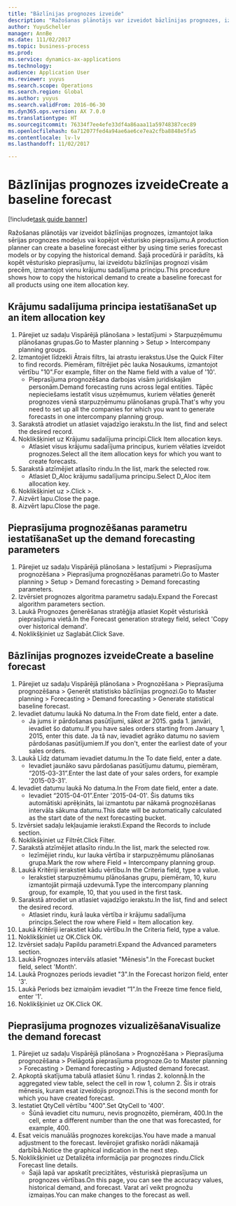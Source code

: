 ```yaml
--- 
title: "Bāzlīnijas prognozes izveide"
description: "Ražošanas plānotājs var izveidot bāzlīnijas prognozes, izmantojot laika sērijas prognozes modeļus vai kopējot vēsturisko pieprasījumu."
author: YuyuScheller
manager: AnnBe
ms.date: 111/02/2017
ms.topic: business-process
ms.prod: 
ms.service: dynamics-ax-applications
ms.technology: 
audience: Application User
ms.reviewer: yuyus
ms.search.scope: Operations
ms.search.region: Global
ms.author: yuyus
ms.search.validFrom: 2016-06-30
ms.dyn365.ops.version: AX 7.0.0
ms.translationtype: HT
ms.sourcegitcommit: 76334f7ee4efe33df4a86aaa11a59748387cec89
ms.openlocfilehash: 6a712077fed4a94ae6ae6ce7ea2cfba8848e5fa5
ms.contentlocale: lv-lv
ms.lasthandoff: 11/02/2017

---
```

# <a name="create-a-baseline-forecast"></a><span data-ttu-id="d92e9-103">Bāzlīnijas prognozes izveide</span><span class="sxs-lookup"><span data-stu-id="d92e9-103">Create a baseline forecast</span></span>

[!include[task guide banner](../../includes/task-guide-banner.md)]

<span data-ttu-id="d92e9-104">Ražošanas plānotājs var izveidot bāzlīnijas prognozes, izmantojot laika sērijas prognozes modeļus vai kopējot vēsturisko pieprasījumu.</span><span class="sxs-lookup"><span data-stu-id="d92e9-104">A production planner can create a baseline forecast either by using time series forecast models or by copying the historical demand.</span></span> <span data-ttu-id="d92e9-105">Šajā procedūrā ir parādīts, kā kopēt vēsturisko pieprasījumu, lai izveidotu bāzlīnijas prognozi visām precēm, izmantojot vienu krājumu sadalījuma principu.</span><span class="sxs-lookup"><span data-stu-id="d92e9-105">This procedure shows how to copy the historical demand to create a baseline forecast for all products using one item allocation key.</span></span> 


## <a name="set-up-an-item-allocation-key"></a><span data-ttu-id="d92e9-106">Krājumu sadalījuma principa iestatīšana</span><span class="sxs-lookup"><span data-stu-id="d92e9-106">Set up an item allocation key</span></span>
1. <span data-ttu-id="d92e9-107">Pārejiet uz sadaļu Vispārējā plānošana > Iestatījumi > Starpuzņēmumu plānošanas grupas.</span><span class="sxs-lookup"><span data-stu-id="d92e9-107">Go to Master planning > Setup > Intercompany planning groups.</span></span>
2. <span data-ttu-id="d92e9-108">Izmantojiet līdzekli Ātrais filtrs, lai atrastu ierakstus.</span><span class="sxs-lookup"><span data-stu-id="d92e9-108">Use the Quick Filter to find records.</span></span> <span data-ttu-id="d92e9-109">Piemēram, filtrējiet pēc lauka Nosaukums, izmantojot vērtību "10".</span><span class="sxs-lookup"><span data-stu-id="d92e9-109">For example, filter on the Name field with a value of '10'.</span></span>
    * <span data-ttu-id="d92e9-110">Pieprasījuma prognozēšana darbojas visām juridiskajām personām.</span><span class="sxs-lookup"><span data-stu-id="d92e9-110">Demand forecasting runs across legal entities.</span></span> <span data-ttu-id="d92e9-111">Tāpēc nepieciešams iestatīt visus uzņēmumus, kuriem vēlaties ģenerēt prognozes vienā starpuzņēmumu plānošanas grupā.</span><span class="sxs-lookup"><span data-stu-id="d92e9-111">That's why you need to set up all the companies for which you want to generate forecasts in one intercompany planning group.</span></span>  
3. <span data-ttu-id="d92e9-112">Sarakstā atrodiet un atlasiet vajadzīgo ierakstu.</span><span class="sxs-lookup"><span data-stu-id="d92e9-112">In the list, find and select the desired record.</span></span>
4. <span data-ttu-id="d92e9-113">Noklikšķiniet uz Krājumu sadalījuma principi.</span><span class="sxs-lookup"><span data-stu-id="d92e9-113">Click Item allocation keys.</span></span>
    * <span data-ttu-id="d92e9-114">Atlasiet visus krājumu sadalījuma principus, kuriem vēlaties izveidot prognozes.</span><span class="sxs-lookup"><span data-stu-id="d92e9-114">Select all the item allocation keys for which you want to create forecasts.</span></span>  
5. <span data-ttu-id="d92e9-115">Sarakstā atzīmējiet atlasīto rindu.</span><span class="sxs-lookup"><span data-stu-id="d92e9-115">In the list, mark the selected row.</span></span>
    * <span data-ttu-id="d92e9-116">Atlasiet D_Aloc krājumu sadalījuma principu.</span><span class="sxs-lookup"><span data-stu-id="d92e9-116">Select D_Aloc item allocation key.</span></span>  
6. <span data-ttu-id="d92e9-117">Noklikšķiniet uz >.</span><span class="sxs-lookup"><span data-stu-id="d92e9-117">Click >.</span></span>
7. <span data-ttu-id="d92e9-118">Aizvērt lapu.</span><span class="sxs-lookup"><span data-stu-id="d92e9-118">Close the page.</span></span>
8. <span data-ttu-id="d92e9-119">Aizvērt lapu.</span><span class="sxs-lookup"><span data-stu-id="d92e9-119">Close the page.</span></span>

## <a name="set-up-the-demand-forecasting-parameters"></a><span data-ttu-id="d92e9-120">Pieprasījuma prognozēšanas parametru iestatīšana</span><span class="sxs-lookup"><span data-stu-id="d92e9-120">Set up the demand forecasting parameters</span></span>
1. <span data-ttu-id="d92e9-121">Pārejiet uz sadaļu Vispārējā plānošana > Iestatījumi > Pieprasījuma prognozēšana > Pieprasījuma prognozēšanas parametri.</span><span class="sxs-lookup"><span data-stu-id="d92e9-121">Go to Master planning > Setup > Demand forecasting > Demand forecasting parameters.</span></span>
2. <span data-ttu-id="d92e9-122">Izvērsiet prognozes algoritma parametru sadaļu.</span><span class="sxs-lookup"><span data-stu-id="d92e9-122">Expand the Forecast algorithm parameters section.</span></span>
3. <span data-ttu-id="d92e9-123">Laukā Prognozes ģenerēšanas stratēģija atlasiet Kopēt vēsturiskā pieprasījuma vietā.</span><span class="sxs-lookup"><span data-stu-id="d92e9-123">In the Forecast generation strategy field, select 'Copy over historical demand'.</span></span>
4. <span data-ttu-id="d92e9-124">Noklikšķiniet uz Saglabāt.</span><span class="sxs-lookup"><span data-stu-id="d92e9-124">Click Save.</span></span>

## <a name="create-a-baseline-forecast"></a><span data-ttu-id="d92e9-125">Bāzlīnijas prognozes izveide</span><span class="sxs-lookup"><span data-stu-id="d92e9-125">Create a baseline forecast</span></span>
1. <span data-ttu-id="d92e9-126">Pārejiet uz sadaļu Vispārējā plānošana > Prognozēšana > Pieprasījuma prognozēšana > Ģenerēt statistisko bāzlīnijas prognozi.</span><span class="sxs-lookup"><span data-stu-id="d92e9-126">Go to Master planning > Forecasting > Demand forecasting > Generate statistical baseline forecast.</span></span>
2. <span data-ttu-id="d92e9-127">Ievadiet datumu laukā No datuma.</span><span class="sxs-lookup"><span data-stu-id="d92e9-127">In the From date field, enter a date.</span></span>
    * <span data-ttu-id="d92e9-128">Ja jums ir pārdošanas pasūtījumi, sākot ar 2015. gada 1. janvāri, ievadiet šo datumu.</span><span class="sxs-lookup"><span data-stu-id="d92e9-128">If you have sales orders starting from January 1, 2015, enter this date.</span></span> <span data-ttu-id="d92e9-129">Ja tā nav, ievadiet agrāko datumu no saviem pārdošanas pasūtījumiem.</span><span class="sxs-lookup"><span data-stu-id="d92e9-129">If you don't, enter the earliest date of your sales orders.</span></span>  
3. <span data-ttu-id="d92e9-130">Laukā Līdz datumam ievadiet datumu.</span><span class="sxs-lookup"><span data-stu-id="d92e9-130">In the To date field, enter a date.</span></span>
    * <span data-ttu-id="d92e9-131">Ievadiet jaunāko savu pārdošanas pasūtījumu datumu, piemēram, “2015-03-31”.</span><span class="sxs-lookup"><span data-stu-id="d92e9-131">Enter the last date of your sales orders, for example '2015-03-31'.</span></span>  
4. <span data-ttu-id="d92e9-132">Ievadiet datumu laukā No datuma.</span><span class="sxs-lookup"><span data-stu-id="d92e9-132">In the From date field, enter a date.</span></span>
    * <span data-ttu-id="d92e9-133">Ievadiet “2015-04-01”.</span><span class="sxs-lookup"><span data-stu-id="d92e9-133">Enter '2015-04-01'.</span></span> <span data-ttu-id="d92e9-134">Šis datums tiks automātiski aprēķināts, lai izmantotu par nākamā prognozēšanas intervāla sākuma datumu.</span><span class="sxs-lookup"><span data-stu-id="d92e9-134">This date will be automatically calculated as the start date of the next forecasting bucket.</span></span>  
5. <span data-ttu-id="d92e9-135">Izvērsiet sadaļu Iekļaujamie ieraksti.</span><span class="sxs-lookup"><span data-stu-id="d92e9-135">Expand the Records to include section.</span></span>
6. <span data-ttu-id="d92e9-136">Noklikšķiniet uz Filtrēt.</span><span class="sxs-lookup"><span data-stu-id="d92e9-136">Click Filter.</span></span>
7. <span data-ttu-id="d92e9-137">Sarakstā atzīmējiet atlasīto rindu.</span><span class="sxs-lookup"><span data-stu-id="d92e9-137">In the list, mark the selected row.</span></span>
    * <span data-ttu-id="d92e9-138">Iezīmējiet rindu, kur lauka vērtība ir starpuzņēmumu plānošanas grupa.</span><span class="sxs-lookup"><span data-stu-id="d92e9-138">Mark the row where Field = Intercompany planning group.</span></span>  
8. <span data-ttu-id="d92e9-139">Laukā Kritēriji ierakstiet kādu vērtību.</span><span class="sxs-lookup"><span data-stu-id="d92e9-139">In the Criteria field, type a value.</span></span>
    * <span data-ttu-id="d92e9-140">Ierakstiet starpuzņēmumu plānošanas grupu, piemēram, 10, kuru izmantojāt pirmajā uzdevumā.</span><span class="sxs-lookup"><span data-stu-id="d92e9-140">Type the intercompany planning group, for example, 10, that you used in the first task.</span></span>  
9. <span data-ttu-id="d92e9-141">Sarakstā atrodiet un atlasiet vajadzīgo ierakstu.</span><span class="sxs-lookup"><span data-stu-id="d92e9-141">In the list, find and select the desired record.</span></span>
    * <span data-ttu-id="d92e9-142">Atlasiet rindu, kurā lauka vērtība ir krājumu sadalījuma princips.</span><span class="sxs-lookup"><span data-stu-id="d92e9-142">Select the row where Field = Item allocation key.</span></span>  
10. <span data-ttu-id="d92e9-143">Laukā Kritēriji ierakstiet kādu vērtību.</span><span class="sxs-lookup"><span data-stu-id="d92e9-143">In the Criteria field, type a value.</span></span>
11. <span data-ttu-id="d92e9-144">Noklikšķiniet uz OK.</span><span class="sxs-lookup"><span data-stu-id="d92e9-144">Click OK.</span></span>
12. <span data-ttu-id="d92e9-145">Izvērsiet sadaļu Papildu parametri.</span><span class="sxs-lookup"><span data-stu-id="d92e9-145">Expand the Advanced parameters section.</span></span>
13. <span data-ttu-id="d92e9-146">Laukā Prognozes intervāls atlasiet "Mēnesis".</span><span class="sxs-lookup"><span data-stu-id="d92e9-146">In the Forecast bucket field, select 'Month'.</span></span>
14. <span data-ttu-id="d92e9-147">Laukā Prognozes periods ievadiet "3".</span><span class="sxs-lookup"><span data-stu-id="d92e9-147">In the Forecast horizon field, enter '3'.</span></span>
15. <span data-ttu-id="d92e9-148">Laukā Periods bez izmaiņām ievadiet “1”.</span><span class="sxs-lookup"><span data-stu-id="d92e9-148">In the Freeze time fence field, enter '1'.</span></span>
16. <span data-ttu-id="d92e9-149">Noklikšķiniet uz OK.</span><span class="sxs-lookup"><span data-stu-id="d92e9-149">Click OK.</span></span>

## <a name="visualize-the-demand-forecast"></a><span data-ttu-id="d92e9-150">Pieprasījuma prognozes vizualizēšana</span><span class="sxs-lookup"><span data-stu-id="d92e9-150">Visualize the demand forecast</span></span>
1. <span data-ttu-id="d92e9-151">Pārejiet uz sadaļu Vispārējā plānošana > Prognozēšana > Pieprasījuma prognozēšana > Pielāgotā pieprasījuma prognoze.</span><span class="sxs-lookup"><span data-stu-id="d92e9-151">Go to Master planning > Forecasting > Demand forecasting > Adjusted demand forecast.</span></span>
2. <span data-ttu-id="d92e9-152">Apkoptā skatījuma tabulā atlasiet šūnu 1. rindas 2. kolonnā.</span><span class="sxs-lookup"><span data-stu-id="d92e9-152">In the aggregated view table, select the cell in row 1, column 2.</span></span> <span data-ttu-id="d92e9-153">Šis ir otrais mēnesis, kuram esat izveidojis prognozi.</span><span class="sxs-lookup"><span data-stu-id="d92e9-153">This is the second month for which you have created forecast.</span></span>
3. <span data-ttu-id="d92e9-154">Iestatiet QtyCell vērtību "400".</span><span class="sxs-lookup"><span data-stu-id="d92e9-154">Set QtyCell to '400'.</span></span>
    * <span data-ttu-id="d92e9-155">Šūnā ievadiet citu numuru, nevis prognozēto, piemēram, 400.</span><span class="sxs-lookup"><span data-stu-id="d92e9-155">In the cell, enter a different number than the one that was forecasted, for example, 400.</span></span>  
4. <span data-ttu-id="d92e9-156">Esat veicis manuālās prognozes korekcijas.</span><span class="sxs-lookup"><span data-stu-id="d92e9-156">You have made a manual adjustment to the forecast.</span></span> <span data-ttu-id="d92e9-157">Ievērojiet grafisko norādi nākamajā darbībā.</span><span class="sxs-lookup"><span data-stu-id="d92e9-157">Notice the graphical indication in the next step.</span></span>
5. <span data-ttu-id="d92e9-158">Noklikšķiniet uz Detalizēta informācija par prognozes rindu.</span><span class="sxs-lookup"><span data-stu-id="d92e9-158">Click Forecast line details.</span></span>
    * <span data-ttu-id="d92e9-159">Šajā lapā var apskatīt precizitātes, vēsturiskā pieprasījuma un prognozes vērtības.</span><span class="sxs-lookup"><span data-stu-id="d92e9-159">On this page, you can see the accuracy values, historical demand, and forecast.</span></span> <span data-ttu-id="d92e9-160">Varat arī veikt prognožu izmaiņas.</span><span class="sxs-lookup"><span data-stu-id="d92e9-160">You can make changes to the forecast as well.</span></span>  


